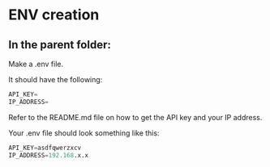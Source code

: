 # ENV creation

## In the parent folder:
Make a .env file.

It should have the following:
```python
API_KEY=
IP_ADDRESS=
```

Refer to the README.md file on how to get the API key and your IP address.

Your .env file should look something like this:
```python
API_KEY=asdfqwerzxcv
IP_ADDRESS=192.168.x.x
```